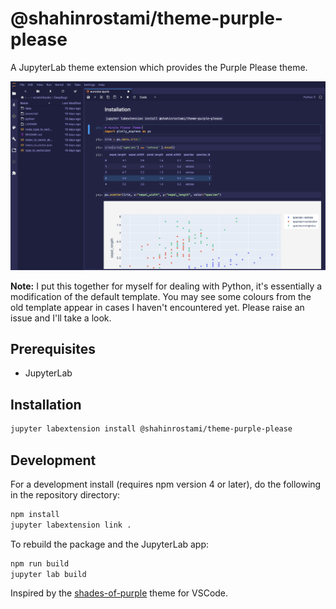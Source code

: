 # @shahinrostami/theme-purple-please

A JupyterLab theme extension which provides the Purple Please theme.

![Screenshot of Purple Please in action](screenshot.png)

**Note:** I put this together for myself for dealing with Python, it's essentially a modification of the default template. You may see some colours from the old template appear in cases I haven't encountered yet. Please raise an issue and I'll take a look.

## Prerequisites

- JupyterLab

## Installation

```bash
jupyter labextension install @shahinrostami/theme-purple-please
```

## Development

For a development install (requires npm version 4 or later), do the following in the repository directory:

```bash
npm install
jupyter labextension link .
```

To rebuild the package and the JupyterLab app:

```bash
npm run build
jupyter lab build
```

Inspired by the [shades-of-purple](https://github.com/ahmadawais/shades-of-purple-vscode) theme for VSCode.
